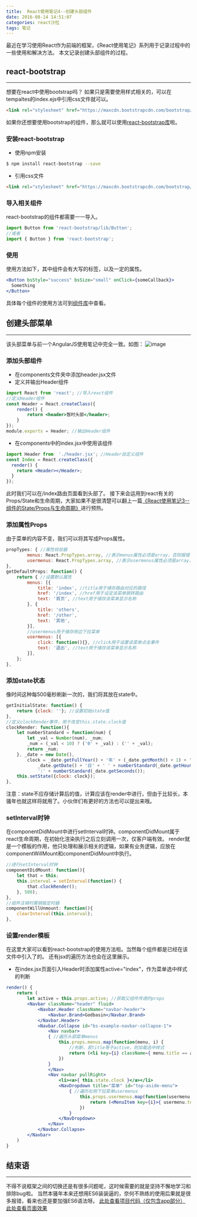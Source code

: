 ```yaml
---
title:  React使用笔记4--创建头部组件
date: 2016-08-14 14:51:07
categories: react沙拉
tags: 笔记
---
```

最近在学习使用React作为前端的框架，《React使用笔记》系列用于记录过程中的一些使用和解决方法。
本文记录创建头部组件的过程。
<!--more-->

## react-bootstrap
-----
想要在react中使用bootstrap吗？
如果只是需要使用样式相关的，可以在tempaltes的index.ejs中引用css文件就可以。
``` html
<link rel="stylesheet" href="https://maxcdn.bootstrapcdn.com/bootstrap/latest/css/bootstrap.min.css">
```
如果你还想要使用bootstrap的组件，那么就可以使用[react-bootstrap库](http://react-bootstrap.github.io/introduction.html)啦。
### 安装react-bootstrap
- 使用npm安装

``` bash
$ npm install react-bootstrap --save
```

- 引用css文件

``` html
<link rel="stylesheet" href="https://maxcdn.bootstrapcdn.com/bootstrap/latest/css/bootstrap.min.css">
```

### 导入相关组件
react-bootstrap的组件都需要一一导入。
``` jsx
import Button from 'react-bootstrap/lib/Button';
//或者
import { Button } from 'react-bootstrap';
```

### 使用
使用方法如下，其中组件会有大写的标签，以及一定的属性。
``` jsx
<Button bsStyle="success" bsSize="small" onClick={someCallback}>
  Something
</Button>
```
具体每个组件的使用方法可到[组件库](http://react-bootstrap.github.io/components.html)中查看。

## 创建头部菜单
-----
该头部菜单与前一个AngularJS使用笔记中完全一致。如图：
![image](http://o905ne85q.bkt.clouddn.com/C902.tmp.png)

### 添加头部组件
- 在components文件夹中添加header.jsx文件
- 定义并输出Header组件

``` jsx
import React from 'react'; //导入react组件
//定义Header组件
const Header = React.createClass({
	render() {
		return <header>暂时头部</header>;
	}
});
module.exports = Header; //输出Header组件
```

- 在components中的index.jsx中使用该组件

``` jsx
import Header from  './header.jsx'; //Header自定义组件
const Index = React.createClass({
  render() {
    return <Header></Header>;
  }
});
```

此时我们可以在/index路由页面看到头部了。
接下来会运用到react有关的Props/State和生命周期，大家如果不是很清楚可以翻上一篇[《React使用笔记3--组件的State/Props与生命周期》](/2016/08/13/react-notes-3-props-state-lifecycle/)进行预热。

### 添加属性Props
由于菜单的内容不变，我们可以将其写成Props属性。
``` jsx
propTypes: { //属性校验器
		menus: React.PropTypes.array, //表示menus属性必须是array，否则报错
		usermenus: React.PropTypes.array, //表示usermenus属性必须是array，否则报错
},
getDefaultProps: function() {
	return { //设置默认属性
		menus: [{
			title: 'index', //title用于储存路由对应的路径
			href: '/index', //href用于设定该菜单跳转路由
			text: '首页', //text用于储存该菜单显示名称
		}, {
			title: 'others',
			href: '/other',
			text: '其他',
		}],
		//usermenus用于储存侧边下拉菜单
		usermenus: [{
			click: function(){}, //click用于设置该菜单点击事件
			text: '退出', //text用于储存该菜单显示名称
		}],
	};
},
```

### 添加state状态
像时间这种每500毫秒刷新一次的，我们将其放在state中。
``` jsx
getInitialState: function() {
	return {clock: ''}; //设置初始state值
},
//定义clockRender事件，用于改变this.state.clock值
clockRender: function(){
	let numberStandard = function(num) {
		let _val = Number(num), _num;
		_num = (_val < 10) ? ('0' + _val) : ('' + _val);
		return _num;
	}, _date = new Date(),
		clock = _date.getFullYear() + '年' + (_date.getMonth() + 1) + '月' +
			_date.getDate() + '日' + ' ' + numberStandard(_date.getHours()) + ':' + numberStandard(_date.getMinutes()) +
			':' + numberStandard(_date.getSeconds());
	this.setState({clock: clock});
},
```
注意：state不应存储计算后的值，计算应该在render中进行，但由于比较长，本骚年也就这样将就用了。小伙伴们有更好的方法也可以提出来哦。

### setInterval时钟
在componentDidMount中进行setInterval时钟。componentDidMount属于react生命周期，在初始化渲染执行之后立刻调用一次，仅客户端有效。
render就是一个模板的作用，他只处理和展示相关的逻辑，如果有业务逻辑，应放在componentWillMount和componentDidMount中执行。
``` jsx
//进行setInterval时钟
componentDidMount: function(){
	let that = this;			
	this.interval = setInterval(function() {
		that.clockRender();
	}, 500);
},
//组件注销时需销毁定时器
componentWillUnmount: function(){
	clearInterval(this.interval);
},
```

### 设置render模板
在这里大家可以看到react-bootstrap的使用方法啦。当然每个组件都是已经在该文件中引入了的。
还有jsx的遍历方法也会在这里展示。
- 在index.jsx页面引入Header时添加属性active="index"，作为菜单选中样式的判断

``` jsx
render() {
	return (
		let active = this.props.active; //获取父组件传递的props
		<Navbar className="header" fluid>
			<Navbar.Header className="navbar-header">
				<Navbar.Brand>Godbasin</Navbar.Brand>
			</Navbar.Header>
			<Navbar.Collapse id="bs-example-navbar-collapse-1">
				<Nav navbar>     	
				{ //遍历头部菜单menus
					this.props.menus.map(function(menu, i) {
						//判断，若title等于active，则加载选中样式
						return (<li key={i} className={ menu.title == active ? "active" : ""}><a href={menu.href}>{ menu.text }<span className="sr-only">(current)</span></a></li>);
					})
				}
				</Nav>
				<Nav navbar pullRight>
					<li><a>{ this.state.clock }</a></li>
					<NavDropdown title="菜单" id="top-aside-menu">
						{ //遍历右侧下拉菜单usermenus
							this.props.usermenus.map(function(usermenu,i) {
								return (<MenuItem key={i}>{ usermenu.text }</MenuItem>);
							})
						}
					</NavDropdown>
				</Nav>
			</Navbar.Collapse>
		</Navbar>
	)
}
```

## 结束语
-----
不得不说框架之间的切换还是有很多问题呢，这时候需要的就是坚持不懈地学习和排除bug啦。
当然本骚年本来还想用ES6装装逼的，奈何不熟练的使用后果就是很多报错，看来也还是要加强ES6语法呀。
[此处查看项目代码（仅包含app部分）](https://github.com/godbasin/godbasin.github.io/tree/blog-codes/react-notes/4-create-header)
[此处查看页面效果](http://o9j9owc7b.bkt.clouddn.com/4-create-header/index.html?#/index)
